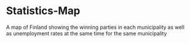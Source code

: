 # Statistics-Map
A map of Finland showing the winning parties in each municipality as well as unemployment rates at the same time for the same municipality
